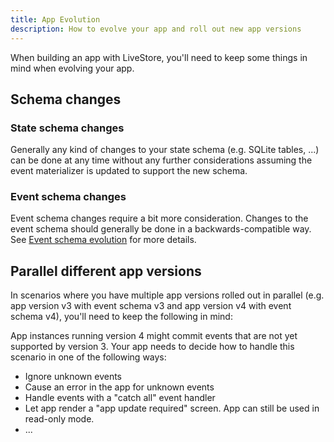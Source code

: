 ```yaml
---
title: App Evolution
description: How to evolve your app and roll out new app versions
---
```


When building an app with LiveStore, you'll need to keep some things in mind when evolving your app.

## Schema changes

### State schema changes

Generally any kind of changes to your state schema (e.g. SQLite tables, ...) can be done at any time without any further considerations assuming the event materializer is updated to support the new schema.

### Event schema changes

Event schema changes require a bit more consideration. Changes to the event schema should generally be done in a backwards-compatible way. See [Event schema evolution](/reference/events/#schema-evolution) for more details.

## Parallel different app versions

In scenarios where you have multiple app versions rolled out in parallel (e.g. app version v3 with event schema v3 and app version v4 with event schema v4), you'll need to keep the following in mind:

App instances running version 4 might commit events that are not yet supported by version 3. Your app needs to decide how to handle this scenario in one of the following ways:

- Ignore unknown events
- Cause an error in the app for unknown events
- Handle events with a "catch all" event handler
- Let app render a "app update required" screen. App can still be used in read-only mode.
- ...
